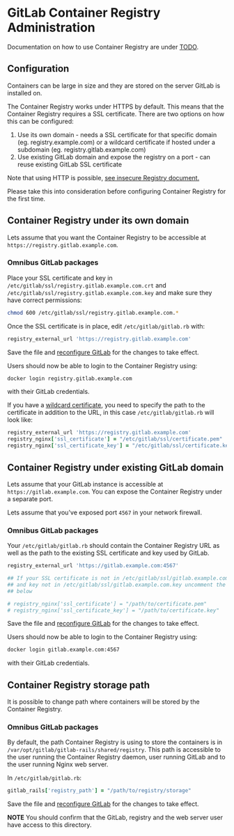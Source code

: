 # GitLab Container Registry Administration

Documentation on how to use Container Registry are under [TODO](TODO.md).

## Configuration

Containers can be large in size and they are stored on the server GitLab is
installed on.

The Container Registry works under HTTPS by default.
This means that the Container Registry requires a SSL certificate.
There are two options on how this can be configured:

1. Use its own domain - needs a SSL certificate for that specific domain
(eg. registry.example.com) or a wildcard certificate if hosted under a subdomain
(eg. registry.gitlab.example.com)
1. Use existing GitLab domain and expose the registry on a port - can reuse
existing GitLab SSL certificate

Note that using HTTP is possible,
[see insecure Registry document.](https://github.com/docker/distribution/blob/master/docs/insecure.md)

Please take this into consideration before configuring Container Registry for
the first time.

## Container Registry under its own domain

Lets assume that you want the Container Registry to be accessible at
`https://registry.gitlab.example.com`.

### Omnibus GitLab packages

Place your SSL certificate and key in
`/etc/gitlab/ssl/registry.gitlab.example.com.crt`
and
`/etc/gitlab/ssl/registry.gitlab.example.com.key` and make sure they have
correct permissions:

```bash
chmod 600 /etc/gitlab/ssl/registry.gitlab.example.com.*
```

Once the SSL certificate is in place, edit `/etc/gitlab/gitlab.rb` with:

```ruby
registry_external_url 'https://registry.gitlab.example.com'
```

Save the file and [reconfigure GitLab][] for the changes to take effect.

Users should now be able to login to the Container Registry using:

```bash
docker login registry.gitlab.example.com
```

with their GitLab credentials.

If you have a [wildcard certificate][], you need to specify the path to the
certificate in addition to the URL, in this case `/etc/gitlab/gitlab.rb` will
look like:

```ruby
registry_external_url 'https://registry.gitlab.example.com'
registry_nginx['ssl_certificate'] = "/etc/gitlab/ssl/certificate.pem"
registry_nginx['ssl_certificate_key'] = "/etc/gitlab/ssl/certificate.key"
```

## Container Registry under existing GitLab domain

Lets assume that your GitLab instance is accessible at
`https://gitlab.example.com`. You can expose the Container Registry under
a separate port.

Lets assume that you've exposed port `4567` in your network firewall.

### Omnibus GitLab packages

Your `/etc/gitlab/gitlab.rb` should contain the Container Registry URL as
well as the path to the existing SSL certificate and key used by GitLab.

```ruby
registry_external_url 'https://gitlab.example.com:4567'

## If your SSL certificate is not in /etc/gitlab/ssl/gitlab.example.com.crt
## and key not in /etc/gitlab/ssl/gitlab.example.com.key uncomment the lines
## below

# registry_nginx['ssl_certificate'] = "/path/to/certificate.pem"
# registry_nginx['ssl_certificate_key'] = "/path/to/certificate.key"
```

Save the file and [reconfigure GitLab][] for the changes to take effect.

Users should now be able to login to the Container Registry using:

```bash
docker login gitlab.example.com:4567
```

with their GitLab credentials.

## Container Registry storage path

It is possible to change path where containers will be stored by the Container
Registry.

### Omnibus GitLab packages

By default, the path Container Registry is using to store the containers is in
`/var/opt/gitlab/gitlab-rails/shared/registry`.
This path is accessible to the user running the Container Registry daemon,
user running GitLab and to the user running Nginx web server.

In `/etc/gitlab/gitlab.rb`:

```ruby
gitlab_rails['registry_path'] = "/path/to/registry/storage"
```

Save the file and [reconfigure GitLab][] for the changes to take effect.

**NOTE** You should confirm that the GitLab, registry and the web server user
have access to this directory.

[reconfigure gitlab]: ../../administration/restart_gitlab.md "How to restart GitLab documentation"
[wildcard certificate]: "https://en.wikipedia.org/wiki/Wildcard_certificate"
